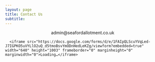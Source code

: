 ```yaml
---
layout: page
title: Contact Us
subtitle:
---
```

<p align="center">
admin@seafordallotment.co.uk
</p>

      <iframe src="https://docs.google.com/forms/d/e/1FAIpQLScuYVqLed-J7IGPKO5uVYLlO2uQ_d5tmoBsvYmODnHedLeKZg/viewform?embedded=true" width="640" height="1003" frameborder="0" marginheight="0" marginwidth="0">Loading…</iframe>
      
      
